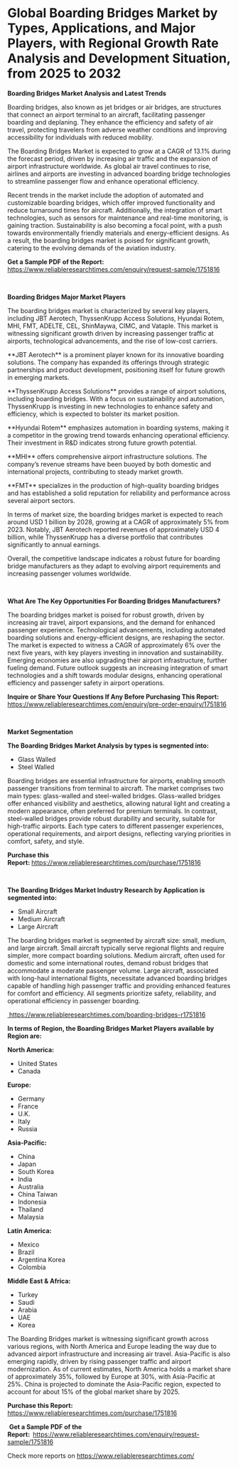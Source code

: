 <p><h1>Global Boarding Bridges Market by Types, Applications, and Major Players, with Regional Growth Rate Analysis and Development Situation, from 2025 to 2032</h1></p><p><strong>Boarding Bridges Market Analysis and Latest Trends</strong></p>
<p><p>Boarding bridges, also known as jet bridges or air bridges, are structures that connect an airport terminal to an aircraft, facilitating passenger boarding and deplaning. They enhance the efficiency and safety of air travel, protecting travelers from adverse weather conditions and improving accessibility for individuals with reduced mobility.</p><p>The Boarding Bridges Market is expected to grow at a CAGR of 13.1% during the forecast period, driven by increasing air traffic and the expansion of airport infrastructure worldwide. As global air travel continues to rise, airlines and airports are investing in advanced boarding bridge technologies to streamline passenger flow and enhance operational efficiency. </p><p>Recent trends in the market include the adoption of automated and customizable boarding bridges, which offer improved functionality and reduce turnaround times for aircraft. Additionally, the integration of smart technologies, such as sensors for maintenance and real-time monitoring, is gaining traction. Sustainability is also becoming a focal point, with a push towards environmentally friendly materials and energy-efficient designs. As a result, the boarding bridges market is poised for significant growth, catering to the evolving demands of the aviation industry.</p></p>
<p><strong>Get a Sample PDF of the Report:&nbsp;</strong> <a href="https://www.reliableresearchtimes.com/enquiry/request-sample/1751816?utm_campaign=3576&utm_medium=2&utm_source=Github&utm_content=ia&utm_term=10042025&utm_id=boarding-bridges">https://www.reliableresearchtimes.com/enquiry/request-sample/1751816</a></p>
<p>&nbsp;</p>
<p><strong>Boarding Bridges Major Market Players</strong></p>
<p><p>The boarding bridges market is characterized by several key players, including JBT Aerotech, ThyssenKrupp Access Solutions, Hyundai Rotem, MHI, FMT, ADELTE, CEL, ShinMaywa, CIMC, and Vataple. This market is witnessing significant growth driven by increasing passenger traffic at airports, technological advancements, and the rise of low-cost carriers.</p><p>**JBT Aerotech** is a prominent player known for its innovative boarding solutions. The company has expanded its offerings through strategic partnerships and product development, positioning itself for future growth in emerging markets. </p><p>**ThyssenKrupp Access Solutions** provides a range of airport solutions, including boarding bridges. With a focus on sustainability and automation, ThyssenKrupp is investing in new technologies to enhance safety and efficiency, which is expected to bolster its market position.</p><p>**Hyundai Rotem** emphasizes automation in boarding systems, making it a competitor in the growing trend towards enhancing operational efficiency. Their investment in R&D indicates strong future growth potential.</p><p>**MHI** offers comprehensive airport infrastructure solutions. The company’s revenue streams have been buoyed by both domestic and international projects, contributing to steady market growth.</p><p>**FMT** specializes in the production of high-quality boarding bridges and has established a solid reputation for reliability and performance across several airport sectors. </p><p>In terms of market size, the boarding bridges market is expected to reach around USD 1 billion by 2028, growing at a CAGR of approximately 5% from 2023. Notably, JBT Aerotech reported revenues of approximately USD 4 billion, while ThyssenKrupp has a diverse portfolio that contributes significantly to annual earnings.</p><p>Overall, the competitive landscape indicates a robust future for boarding bridge manufacturers as they adapt to evolving airport requirements and increasing passenger volumes worldwide.</p></p>
<p>&nbsp;</p>
<p><strong>What Are The Key Opportunities For Boarding Bridges Manufacturers?</strong></p>
<p><p>The boarding bridges market is poised for robust growth, driven by increasing air travel, airport expansions, and the demand for enhanced passenger experience. Technological advancements, including automated boarding solutions and energy-efficient designs, are reshaping the sector. The market is expected to witness a CAGR of approximately 6% over the next five years, with key players investing in innovation and sustainability. Emerging economies are also upgrading their airport infrastructure, further fueling demand. Future outlook suggests an increasing integration of smart technologies and a shift towards modular designs, enhancing operational efficiency and passenger safety in airport operations.</p></p>
<p><strong>Inquire or Share Your Questions If Any Before Purchasing This Report:</strong> <a href="https://www.reliableresearchtimes.com/enquiry/pre-order-enquiry/1751816?utm_campaign=3576&utm_medium=2&utm_source=Github&utm_content=ia&utm_term=10042025&utm_id=boarding-bridges">https://www.reliableresearchtimes.com/enquiry/pre-order-enquiry/1751816</a></p>
<p>&nbsp;</p>
<p><strong>Market Segmentation</strong></p>
<p><strong>The Boarding Bridges Market Analysis by types is segmented into:</strong></p>
<p><ul><li>Glass Walled</li><li>Steel Walled</li></ul></p>
<p><p>Boarding bridges are essential infrastructure for airports, enabling smooth passenger transitions from terminal to aircraft. The market comprises two main types: glass-walled and steel-walled bridges. Glass-walled bridges offer enhanced visibility and aesthetics, allowing natural light and creating a modern appearance, often preferred for premium terminals. In contrast, steel-walled bridges provide robust durability and security, suitable for high-traffic airports. Each type caters to different passenger experiences, operational requirements, and airport designs, reflecting varying priorities in comfort, safety, and style.</p></p>
<p><strong>Purchase this Report:&nbsp;</strong><a href="https://www.reliableresearchtimes.com/purchase/1751816?utm_campaign=3576&utm_medium=2&utm_source=Github&utm_content=ia&utm_term=10042025&utm_id=boarding-bridges">https://www.reliableresearchtimes.com/purchase/1751816</a></p>
<p>&nbsp;</p>
<p><strong>The Boarding Bridges Market Industry Research by Application is segmented into:</strong></p>
<p><ul><li>Small Aircraft</li><li>Medium Aircraft</li><li>Large Aircraft</li></ul></p>
<p><p>The boarding bridges market is segmented by aircraft size: small, medium, and large aircraft. Small aircraft typically serve regional flights and require simpler, more compact boarding solutions. Medium aircraft, often used for domestic and some international routes, demand robust bridges that accommodate a moderate passenger volume. Large aircraft, associated with long-haul international flights, necessitate advanced boarding bridges capable of handling high passenger traffic and providing enhanced features for comfort and efficiency. All segments prioritize safety, reliability, and operational efficiency in passenger boarding.</p></p>
<p><a href="https://www.reliableresearchtimes.com/boarding-bridges-r1751816?utm_campaign=3576&utm_medium=2&utm_source=Github&utm_content=ia&utm_term=10042025&utm_id=boarding-bridges">&nbsp;https://www.reliableresearchtimes.com/boarding-bridges-r1751816</a></p>
<p><strong>In terms of Region, the Boarding Bridges Market Players available by Region are:</strong></p>
<p>
    <p> <strong> North America: </strong>
        <ul>
            <li>United States</li>
            <li>Canada</li>
        </ul>
        </p> 
    <p> <strong> Europe: </strong>
        <ul>
            <li>Germany</li>
            <li>France</li>
            <li>U.K.</li>
            <li>Italy</li>
            <li>Russia</li>
        </ul>
        </p> 
    <p> <strong> Asia-Pacific: </strong>
        <ul>
            <li>China</li>
            <li>Japan</li>
            <li>South Korea</li>
            <li>India</li>
            <li>Australia</li>
            <li>China Taiwan</li>
            <li>Indonesia</li>
            <li>Thailand</li>
            <li>Malaysia</li>
        </ul>
        </p> 
    <p> <strong> Latin America: </strong>
        <ul>
            <li>Mexico</li>
            <li>Brazil</li>
            <li>Argentina Korea</li>
            <li>Colombia</li>
        </ul>
        </p> 
    <p> <strong> Middle East & Africa: </strong>
        <ul>
            <li>Turkey</li>
            <li>Saudi</li>
            <li>Arabia</li>
            <li>UAE</li>
            <li>Korea</li>
        </ul>
    </p>
    </p>
<p><p>The Boarding Bridges market is witnessing significant growth across various regions, with North America and Europe leading the way due to advanced airport infrastructure and increasing air travel. Asia-Pacific is also emerging rapidly, driven by rising passenger traffic and airport modernization. As of current estimates, North America holds a market share of approximately 35%, followed by Europe at 30%, with Asia-Pacific at 25%. China is projected to dominate the Asia-Pacific region, expected to account for about 15% of the global market share by 2025.</p></p>
<p><strong>Purchase this Report: </strong><a href="https://www.reliableresearchtimes.com/purchase/1751816?utm_campaign=3576&utm_medium=2&utm_source=Github&utm_content=ia&utm_term=10042025&utm_id=boarding-bridges">https://www.reliableresearchtimes.com/purchase/1751816</a></p>
<p>&nbsp;<strong>Get a Sample PDF of the Report:&nbsp;&nbsp;</strong><a href="https://www.reliableresearchtimes.com/enquiry/request-sample/1751816?utm_campaign=3576&utm_medium=2&utm_source=Github&utm_content=ia&utm_term=10042025&utm_id=boarding-bridges">https://www.reliableresearchtimes.com/enquiry/request-sample/1751816</a></p>
<p><strong></strong></p>
<p>Check more reports on <a href="https://www.reliableresearchtimes.com/?utm_campaign=3576&utm_medium=2&utm_source=Github&utm_content=ia&utm_term=10042025&utm_id=boarding-bridges">https://www.reliableresearchtimes.com/</a></p>